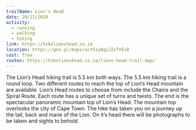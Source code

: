 ```yaml
---
trailName: Lion's Head 
date: 20/11/2020
activity:
  - running
  - walking
  - hiking
link: https://hikelionshead.co.za
location: https://goo.gl/maps/act5iy8qjJZvTYEx8
cost: free
routes: https://hikelionshead.co.za/lions-head-trail-map/
---
```


The Lion’s Head hiking trail is 5.5 km both ways. The 5.5 km hiking trail is a round loop. Two different routes to reach the top of Lion’s Head mountain are available. Lion’s Head routes to choose from include the Chains and the Spiral Route. Each route has a unique set of turns and twists. The end is the spectacular panoramic mountain top of Lion’s Head. The mountain top overlooks the city of Cape Town. The hike has taken you on a journey up the tail, back and mane of the Lion. On it’s head there will be photographs to be taken and sights to behold.